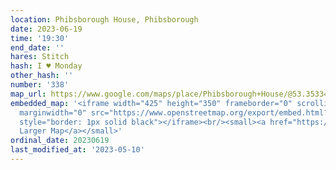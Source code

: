 ```yaml
---
location: Phibsborough House, Phibsborough
date: 2023-06-19
time: '19:30'
end_date: ''
hares: Stitch
hash: I ♥ Monday
other_hash: ''
number: '338'
map_url: https://www.google.com/maps/place/Phibsborough+House/@53.3533473,-6.2743136,15.53z/data=!4m6!3m5!1s0x48670dd5a4fc6573:0x4410d9a9a5656cb6!8m2!3d53.3588534!4d-6.2737057!16s%2Fg%2F11fr3ycst2
embedded_map: '<iframe width="425" height="350" frameborder="0" scrolling="no" marginheight="0"
  marginwidth="0" src="https://www.openstreetmap.org/export/embed.html?bbox=-6.274942159652711%2C53.35813805490032%2C-6.27257913351059%2C53.35951309636986&amp;layer=mapnik&amp;marker=53.35882558118102%2C-6.27376064658165"
  style="border: 1px solid black"></iframe><br/><small><a href="https://www.openstreetmap.org/?mlat=53.35883&amp;mlon=-6.27376#map=19/53.35883/-6.27376">View
  Larger Map</a></small>'
ordinal_date: 20230619
last_modified_at: '2023-05-10'
---
```


